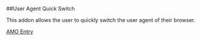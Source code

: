 ##User Agent Quick Switch

This addon allows the user to quickly switch the user agent of their browser.

[AMO Entry](https://addons.mozilla.org/en-US/firefox/addon/user-agent-quick-switch/)